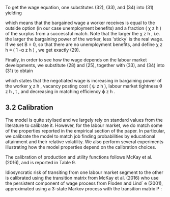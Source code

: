 <!-- formula-not-decoded -->

<!-- formula-not-decoded -->

<!-- formula-not-decoded -->

To get the wage equation, one substitutes (32), (33), and (34) into (31) yielding

<!-- formula-not-decoded -->

which means that the bargained wage a worker receives is equal to the outside option (in our case unemployment benefits) and a fraction ( χ z h ) of the surplus from a successful match. Note that the larger the χ z h , i.e. the larger the bargaining power of the worker, less 'sticky' is the real wage. If we set B = 0, so that there are no unemployment benefits, and define χ z h ≡ ( 1 -α z h ) , we get exactly (29).

Finally, in order to see how the wage depends on the labour market developments, we substitute (28) and (25), together with (33), and (34) into (31) to obtain

<!-- formula-not-decoded -->

which states that the negotiated wage is increasing in bargaining power of the worker χ z h , vacancy posting cost ( ψ z h ), labour market tightness θ z h , t , and decreasing in matching efficiency ϕ z h .

## 3.2 Calibration

The model is quite stylised and we largely rely on standard values from the literature to calibrate it. However, for the labour market, we do match some of the properties reported in the empirical section of the paper. In particular, we calibrate the model to match job finding probabilities by educational attainment and their relative volatility. We also perform several experiments illustrating how the model properties depend on the calibration choices.

The calibration of production and utility functions follows McKay et al. (2016), and is reported in Table 9.

Idiosyncratic risk of transiting from one labour market segment to the other is calibrated using the transition matrix from McKay et al. (2016) who use the persistent component of wage process from Floden and Lind´ e (2001), approximated using a 3-state Markov process with the transition matrix P :